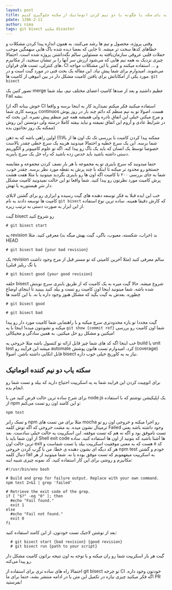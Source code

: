 ```yaml
---
layout: post
title: اتوماتیک گیت بای سکت یا چگونه با دو نیم کردن اتوماتیک از سکته جلوگیری کنیم
pdate: 1396-2-11
author: nima
tags: git bisect سکته disaster
---
```


وقتی پروژه، محصول و تیم ها رشد می‌کنند، به همون اندازه پیدا کردن مشکلات و خطاهای کدها سخت تر میشه. تا جایی که بعضا دیده شده باگ هایی سهمگین موجب حملات قلبی عروقی سازمان‌یافته به مسئولین سالم نگه‌داشتن پروژه شده است. احتمالا چیزی نزدیک به همه تیم هایی که می‌شود ارزش سر آنها را بر تنشان سنجید، از مکانیزم های کنترلی، تست های فراوان، CI و … استفاده میکنند و کمتر با این مشکلات مواجه می‌شوند. امیدوارم برای شما پیش نیاد.
این مقاله یک بحث فنی در مورد گیت است و در مورد یکی از امکاناتش برای یافتن کامیت مشکل دار در بین انبوهی از کامیت ها. `git bisect`

تصور کنین یک merge عظیم داشتید و بعد از صدها کامیتِ اعضای مختلف تیم، بیلد شما Fail بشه.

 (خوش بینانه اگه از CI استفاده میکنید فکر میکنم نمیذارید کار به اینجا برسه و واقعا پروسه کاری شما continuos هست. اصولا تو یه تیم منظم که دائم چند بار در روز پوش و مرج میکنن خیلی این اتفاق نادره ولی همیشه همه چیز منظم پیش نمیره. این بحث که در شرایط عادی و آروم این اتفاق نمیفته و نباید بیفته کاملا درسته ولی دونستن این روش ممکنه یک روز نجاتتون بده)

ممکنه پیدا کردن کامیت با بررسی تک تک اون ها از بالا(!) اولین راهی باشه که به ذهن شما برسه. این یک سرچ خطیه و احتمالا میدونید هزینه یک سرچ خطی چقدر بالاست خصوصا توسط یک انسان که باید یک باگ رو پیدا کنه. اگه تو علوم کامپیوتر و الگوریتم دستی داشته باشید باید حدس زده باشید که راه حل یک سرچ باینریه.

حتما میدونید که سرچ باینری تو یه مجموعه با هر بار نصف کردن مجموعه و مقایسه جستجو رو محدود تر میکنه تا اینکه با چند پرش به نقطه مورد نظر برسه. چقدر خوب. شما به جای بررسی ۲۰۰ تا کامیت اگه اون ها رو باینری بگردید میتونید با مثلا هفت هشت پرش کامیت مورد نظرتون رو پیدا کنید. شما واقعا تو این حالت نمیدونید کامیت مشکل دار سَرِ هیستوریه یا تهش. 

خب این ایده قبلا به فکر توسعه دهنده های گیت رسیده و ابزاری رو برای گشتن لابلای کامیت ها توسعه دادند به نام `git bisect` که کارش دقیقا همینه.
ساده ترین نوع استفاده از این ابزار به صورت دستی به ترتیب زیره.

گیت bisect رو شروع کنید

```
# git bisect start
```

یه revision بد (خراب، شکسته، معیوب، باگی، گیت بهش میگه بد) معرفی کنید. مثلا HEAD

```
# git bisect bad {your bad revision}
```

یک revision سالم معرفی کنید (مثلا آخرین کامیتی که تو مستر قبل از مرج وجود داشت یا تگ ریلیز قبلی)

```
# git bisect good {your good revision}
```

حلقه bisect شروع میشه. حالا گیت میره به یک کامیت که از طریق باینری سرچ نوبتش شده باشه.
شما میتونید اینجا اون کامیت رو تست و بیلد کنید ببینید تا اینجای اوضاع چطوره. بعدش به گیت بگید که مشکل هنوز وجود داره یا نه. با این کامند ها

```
# git bisect good
``` 

```
# git bisect bad
```

گیت مجددا تو بازه محدودتری سرچ میکنه و با راهنمایی شما کامیت مورد دار رو پیدا میکنه و نشونتون میده! اینجا با یه `git show {commit ref}` شما اون کامیت رو بررسی میکنین و مشکل رو حل میکنین. به همین سادگی و مجیکالی!

خب اینجا اگه کد های شما چیز قابل ارائه تو کنسول باشه مثلا خروجی یه build یا unit test میشه این فرآیند رو automate کرد.
امیدوارم تست هاتون پوشش (coverage) قابل اتکایی داشته باشن. اصولا bisect نیاز به یه کاوریج خیلی خوب داره. 

## سکته یاب دو نیم کننده اتوماتیک
برای اتومِیت کردن این فرایند شما به یه اسکریپت احتیاج دارید که بیلد و تست شما رو انجام بده.

برای شرح ساده ترین حالت فرض کنید من با node.js یک اپلیکیشن نوشتم که با استفاده از npm و این کامند اون رو تست می‌کنم:

```
npm test
```

و تسک رانر npm مثلا برای من تست های mocha رو اجرا میکنه و خروجی اون رو تو ترمینال نشون میده.
یه مشت خروجی که اگه توش کلمه Failed وجود داشته باشه یعنی تست ناموفق بود و اگه نه هم که تست موفقه. این اسکریپت یه حالت خیلی سادست.
بعد از اون شما باید با Shell exit code ها آشنا باشید که بتونید از اون ها استفاده کنید. ساده ترین حالت اون exit کد `0` هست که به معنی موفقیت اسکریپت بیلد یا تست شماست و هر کد دیگه ای نشون دهنده ی خطا.
من با گِرِپ کردن خروجی npm test خودم و گشتن دنبال کلمه fail به اسکریپت میفهمونم که تست موفق بوده یا نه. شما میتونید از هر مکانیزم و روشی برای این کار استفاده کنید.
کد نمونه چیزی شبیه اینه:

```
‍‍‍‍‍‍#!/usr/bin/env bash 

# Build and grep for failure output. Replace with your own command. 
npm test 2>&1 | grep 'failed' 

# Retrieve the exit code of the grep. 
if [ "$?" -eq "0" ]; then 
  #echo "Fail found." 
  exit 1 
else 
  #echo "Fail not found." 
  exit 0 
fi 
```

بعد از نوشتن لاجیک تست خودتون، از این کامند استفاده کنید:
```
  # git bisect start {bad revision} {good revision}
  # git bisect run {path to your script}
```
گیت هر بار اسکریپت شما رو ران میکنه و با توجه به اون نتیجه براتون کامیت مشکل دار رو پیدا می‌کنه.

احتمالا راه های ساده تری برای استفاده از git bisect تو چرخه CI خودتون وجود داره. اگه فکر میکنید چیزی نیازه در تکمیل این متن یا در ادامه منتشر بشه، حتما برای ما PR بفرستید!
